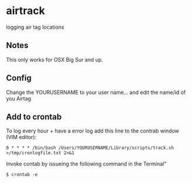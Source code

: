# airtrack
logging air tag locations

## Notes
This only works for OSX Big Sur and up.

## Config
Change the YOURUSERNAME to your user name... and edit the name/id of you Airtag

## Add to crontab
To log every hour + have a error log add this line to the contrab window (VIM editor):

```
0 * * * * /bin/bash /Users/YOURUSERNAME/Library/scripts/track.sh >/tmp/cronlogfile.txt 2>&1
```

Invoke contab by issueing the following command in the Terminal"

```
$ crontab -e
```

